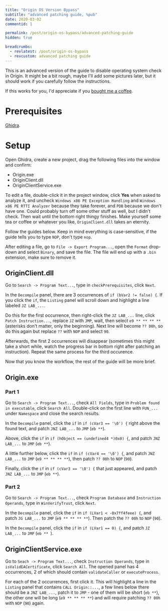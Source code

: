 ```yaml
---
title: "Origin OS Version Bypass"
subtitle: "advanced patching guide, %pub"
date: 2020-03-02
commentid: 1

permalink: /post/origin-os-bypass/advanced-patching-guide
hidden: true

breadcrumbs:
  - revlatest: /post/origin-os-bypass
  - revcustom: advanced patching guide
---
```


This is an advanced version of the guide to disable operating system check in Origin. It might be a bit rough, maybe I'll add some pictures later, but it should work if you carefully follow the instructions.

If this works for you, I'd appreciate if you [bought me a coffee](https://ko-fi.com/chylex).

# Prerequisites

[Ghidra](https://ghidra-sre.org).

# Setup

Open Ghidra, create a new project, drag the following files into the window and confirm:

* Origin.exe
* OriginClient.dll
* OriginClientService.exe

To edit a file, double-click it in the project window, click **Yes** when asked to analyze it, and uncheck `Windows x86 PE Exception Handling` and `Windows x86 PE RTTI Analyzer` because they take forever, and `PDB` because we don't have one. Could probably turn off some other stuff as well, but I didn't check. Then wait until the bottom right thingy finishes. Make yourself some tea or coffee or whatever you like, `OriginClient.dll` takes an eternity.

Follow the guides below. Keep in mind everything is case-sensitive, if the guide tells you to type `NOP`, don't type `nop`.

After editing a file, go to `File -> Export Program...`, open the `Format` drop-down and select `Binary`, and save the file. The file will end up with a `.bin` extension, make sure to remove it.

## OriginClient.dll

Go to `Search -> Program Text...`, type in `checkPrerequisites`, click `Next`.

In the `Decompile` panel, there are 3 occurrences of `if (bVar2 != false) {`. If you click the `if`, the `Listing` panel will scroll down and highlight a line labeled `JZ LAB_...`.

Do this for the first occurrence, then right-click the `JZ LAB_...` line, click `Patch Instruction...`, replace `JZ` with `JMP`, wait, then select `e9 ** ** ** **` (asterisks don't matter, only the beginning). Next line will become `?? 00h`, so do this again but replace `??` with `NOP` and select `90`.

Afterwards, the first 2 occurrences will disappear (sometimes this might take a short while, watch the progress bar in bottom right after patching an instruction). Repeat the same process for the third occurence.

Now that you know the workflow, the rest of the guide will be more brief.

## Origin.exe

### Part 1

Go to `Search -> Program Text...`, check `All Fields`, type in `Problem found in executable`, click `Search All`. Double-click on the first line with `FUN_...` under `Namespace` and close the search results.

In the `Decompile` panel, click the `if` in `if (cVar3 == '\0') {` right above the found text, and patch `JNZ LAB_...` to `JMP` (`eb **`).

Above, click the `if` in `if (hObject == (undefined4 *)0x0) {`, and patch `JNZ LAB_...` to `JMP` (`eb **`).

A little further below, click the `if` in `if (cVar4 == '\0') {`, and patch `JNZ LAB_...` to `JMP` (`e9 ** ** ** **`), then patch `?? 00h` to `NOP` (`90`).

Finally, click the `if` in `if (cVar3 == '\0') {` that just appeared, and patch `JNZ LAB_...` to `JMP` (`eb **`).

### Part 2

Go to `Search -> Program Text...`, check `Program Database` and `Instruction Operands`, type in `WinVerifyTrust`, click `Next`.

In the `Decompile` panel, click the `if` in `if (LVar1 < -0x7ff4feee) {`, and patch `JG LAB_...` to `JMP` (`e9 ** ** ** **`). Then patch the `?? 00h` to `NOP` (`90`).

In the `Decompile` panel, click the `if` in `if (LVar1 == 0) {`, and patch `JZ LAB_...` to `JMP` (`eb ** `).

## OriginClientService.exe

Go to `Seach -> Program Text...`, check `Instruction Operands`, type in `isValidEACertificate`, click `Search All`. The opened panel has 4 occurrences, 2 of which should contain `validateCaller` or `executeProcess`.

For each of the 2 occurrences, first click it. This will highlight a line in the `Listing` panel that contains `CALL Origin::...`, a few lines below there should be a `JNZ LAB_...`, patch it to `JMP` - one of them will be short (`eb **`), the other one will be long (`e9 ** ** ** **`) and will require patching `?? 00h` with `NOP` (`90`) again.
